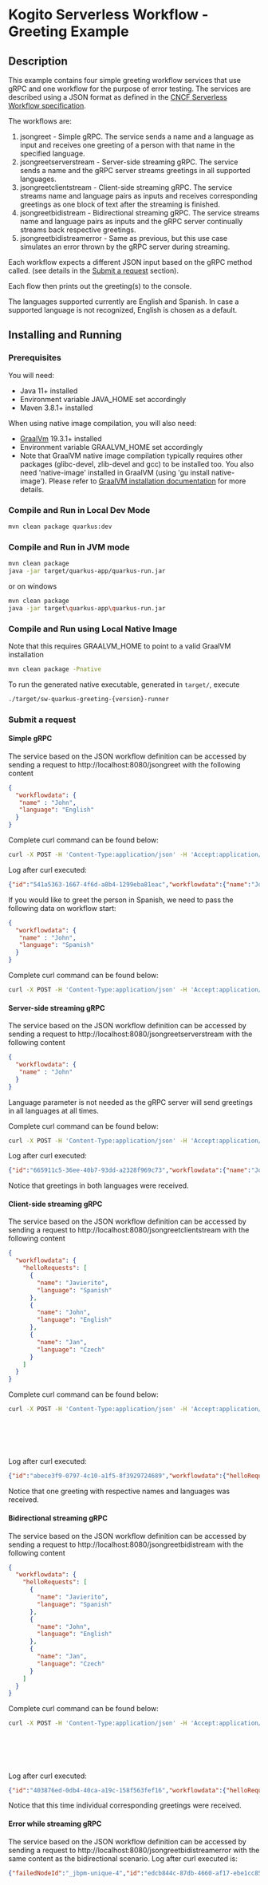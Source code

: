 # Kogito Serverless Workflow - Greeting Example

## Description

This example contains four simple greeting workflow services that use gRPC and one workflow for the purpose of error testing.
The services are described using a JSON format as defined in the 
[CNCF Serverless Workflow specification](https://github.com/cncf/wg-serverless/tree/main/workflow/spec).

The workflows are: 
1. jsongreet - Simple gRPC. The service sends a name and a language as input and receives one greeting of a person with that name in the specified language.
2. jsongreetserverstream - Server-side streaming gRPC. The service sends a name and the gRPC server streams greetings in all supported languages.
3. jsongreetclientstream - Client-side streaming gRPC. The service streams name and language pairs as inputs and receives corresponding greetings as one block of text after the streaming is finished.
4. jsongreetbidistream - Bidirectional streaming gRPC. The service streams name and language pairs as inputs and the gRPC server continually streams back respective greetings.
5. jsongreetbidistreamerror - Same as previous, but this use case simulates an error thrown by the gRPC server during streaming. 

Each workflow expects a different JSON input based on the gRPC method called.
(see details in the [Submit a request](#Submit-a-request) section).

Each flow then prints out the greeting(s) to the console.

The languages supported currently are English and Spanish. In case a supported language is not recognized, English is chosen as a default.

## Installing and Running

### Prerequisites
 
You will need:
  - Java 11+ installed
  - Environment variable JAVA_HOME set accordingly
  - Maven 3.8.1+ installed

When using native image compilation, you will also need: 
  - [GraalVm](https://www.graalvm.org/downloads/) 19.3.1+ installed
  - Environment variable GRAALVM_HOME set accordingly
  - Note that GraalVM native image compilation typically requires other packages (glibc-devel, zlib-devel and gcc) to be installed too.  You also need 'native-image' installed in GraalVM (using 'gu install native-image'). Please refer to [GraalVM installation documentation](https://www.graalvm.org/docs/reference-manual/aot-compilation/#prerequisites) for more details.

### Compile and Run in Local Dev Mode

```sh
mvn clean package quarkus:dev
```

### Compile and Run in JVM mode

```sh
mvn clean package 
java -jar target/quarkus-app/quarkus-run.jar
```

or on windows

```sh
mvn clean package
java -jar target\quarkus-app\quarkus-run.jar
```

### Compile and Run using Local Native Image
Note that this requires GRAALVM_HOME to point to a valid GraalVM installation

```sh
mvn clean package -Pnative
```
  
To run the generated native executable, generated in `target/`, execute

```sh
./target/sw-quarkus-greeting-{version}-runner
```

### Submit a request

#### Simple gRPC

The service based on the JSON workflow definition can be accessed by sending a request to http://localhost:8080/jsongreet
with the following content 

```json
{
  "workflowdata": {
   "name" : "John",
   "language": "English"
  }
}
```

Complete curl command can be found below:

```sh
curl -X POST -H 'Content-Type:application/json' -H 'Accept:application/json' -d '{"workflowdata" : {"name": "John", "language": "English"}}' http://localhost:8080/jsongreet
```

Log after curl executed:

```json
{"id":"541a5363-1667-4f6d-a8b4-1299eba81eac","workflowdata":{"name":"John","language":"English","message":"Hello from gRPC service John"}}
```

If you would like to greet the person in Spanish, we need to pass the following data on workflow start:

```json
{
  "workflowdata": {
   "name" : "John",
   "language": "Spanish"
  }
}
```

Complete curl command can be found below:

```sh
curl -X POST -H 'Content-Type:application/json' -H 'Accept:application/json' -d '{"workflowdata" : {"name": "John", "language": "Spanish"}}' http://localhost:8080/jsongreet
```

#### Server-side streaming gRPC

The service based on the JSON workflow definition can be accessed by sending a request to http://localhost:8080/jsongreetserverstream
with the following content

```json
{
  "workflowdata": {
   "name" : "John"
  }
}
```

Language parameter is not needed as the gRPC server will send greetings in all languages at all times.

Complete curl command can be found below:

```sh
curl -X POST -H 'Content-Type:application/json' -H 'Accept:application/json' -d '{"workflowdata" : {"name": "John"}}' http://localhost:8080/jsongreetserverstream
```

Log after curl executed:

```json
{"id":"665911c5-36ee-40b7-93dd-a2328f969c73","workflowdata":{"name":"John","response":[{"message":"Hello from gRPC service John"},{"message":"Saludos desde gRPC service John"}]}}
```

Notice that greetings in both languages were received.

#### Client-side streaming gRPC

The service based on the JSON workflow definition can be accessed by sending a request to http://localhost:8080/jsongreetclientstream
with the following content

```json
{
  "workflowdata": {
    "helloRequests": [
      {
        "name": "Javierito",
        "language": "Spanish"
      },
      {
        "name": "John",
        "language": "English"
      },
      {
        "name": "Jan",
        "language": "Czech"
      }
    ]
  }
}
```

Complete curl command can be found below:

```sh
curl -X POST -H 'Content-Type:application/json' -H 'Accept:application/json' -d '{"workflowdata" : { 
                                                                                                    "helloRequests" : [
                                                                                                                        {"name" : "Javierito", "language":"Spanish"},
                                                                                                                        {"name" : "John", "language":"English"},
                                                                                                                        {"name" : "Jan", "language":"Czech"}
                                                                                                                      ]}}' http://localhost:8080/jsongreetclientstream
```

Log after curl executed:

```json
{"id":"abece3f9-0797-4c10-a1f5-8f3929724689","workflowdata":{"helloRequests":[{"name":"Javierito","language":"Spanish"},{"name":"John","language":"English"},{"name":"Jan","language":"Czech"}],"message":"Saludos desde gRPC service Javierito\nHello from gRPC service John\nHello from gRPC service Jan"}}
```

Notice that one greeting with respective names and languages was received.

#### Bidirectional streaming gRPC

The service based on the JSON workflow definition can be accessed by sending a request to http://localhost:8080/jsongreetbidistream
with the following content

```json
{
  "workflowdata": {
    "helloRequests": [
      {
        "name": "Javierito",
        "language": "Spanish"
      },
      {
        "name": "John",
        "language": "English"
      },
      {
        "name": "Jan",
        "language": "Czech"
      }
    ]
  }
}
```

Complete curl command can be found below:

```sh
curl -X POST -H 'Content-Type:application/json' -H 'Accept:application/json' -d '{"workflowdata" : { 
                                                                                                    "helloRequests" : [
                                                                                                                        {"name" : "Javierito", "language":"Spanish"},
                                                                                                                        {"name" : "John", "language":"English"},
                                                                                                                        {"name" : "Jan", "language":"Czech"}
                                                                                                                      ]}}' http://localhost:8080/jsongreetbidistream
```

Log after curl executed:

```json
{"id":"403876ed-0db4-40ca-a19c-158f563fef16","workflowdata":{"helloRequests":[{"name":"Javierito","language":"Spanish"},{"name":"John","language":"English"},{"name":"Jan","language":"Czech"}],"response":[{"message":"Saludos desde gRPC service Javierito"},{"message":"Hello from gRPC service John"},{"message":"Hello from gRPC service Jan"}]}}
```

Notice that this time individual corresponding greetings were received.

#### Error while streaming gRPC

The service based on the JSON workflow definition can be accessed by sending a request to http://localhost:8080/jsongreetbidistreamerror
with the same content as the bidirectional scenario. Log after curl executed is:

```json
{"failedNodeId":"_jbpm-unique-4","id":"edcb844c-87db-4660-af17-ebe1cc853e0a","message":"io.grpc.StatusRuntimeException - OUT_OF_RANGE"}
```
